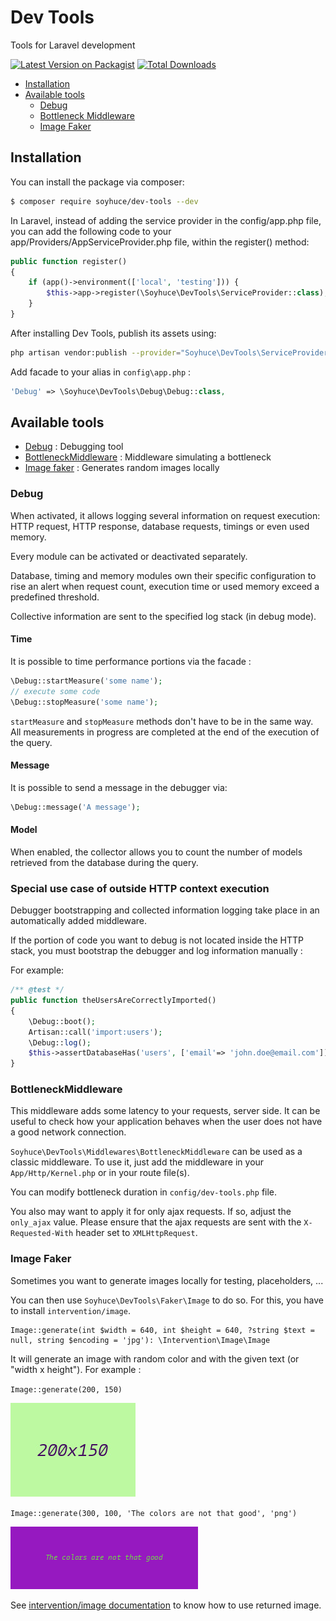 # Dev Tools

Tools for Laravel development

[![Latest Version on Packagist](https://img.shields.io/packagist/v/soyhuce/dev-tools.svg?style=flat-square)](https://packagist.org/packages/soyhuce/dev-tools)
[![Total Downloads](https://img.shields.io/packagist/dt/soyhuce/dev-tools.svg?style=flat-square)](https://packagist.org/packages/soyhuce/dev-tools)

- [Installation](#installation)
- [Available tools](#available-tools)
    - [Debug](#debug)
    - [Bottleneck Middleware](#bottleneckmiddleware)
    - [Image Faker](#image-faker)

## Installation

You can install the package via composer:

``` bash
$ composer require soyhuce/dev-tools --dev
```

In Laravel, instead of adding the service provider in the config/app.php file, you can add the following code to your app/Providers/AppServiceProvider.php file, within the register() method:
``` php
public function register()
{
    if (app()->environment(['local', 'testing'])) {
        $this->app->register(\Soyhuce\DevTools\ServiceProvider::class);
    }
}
```

After installing Dev Tools, publish its assets using:

```bash
php artisan vendor:publish --provider="Soyhuce\DevTools\ServiceProvider" --tag="config"
```

Add facade to your alias in `config\app.php` :
```php
'Debug' => \Soyhuce\DevTools\Debug\Debug::class,
```

## Available tools

 * [Debug](#debug) : Debugging tool
 * [BottleneckMiddleware](#bottleneckmiddleware) : Middleware simulating a bottleneck
 * [Image faker](#image-faker) : Generates random images locally

### Debug

When activated, it allows logging several information on request execution: HTTP request, HTTP response, database requests, timings or even used memory.

Every module can be activated or deactivated separately.

Database, timing and memory modules own their specific configuration to rise an alert when request count, execution time or used memory exceed a predefined threshold.

Collective information are sent to the specified log stack (in debug mode).
 
#### Time
 
 It is possible to time performance portions via the facade :
 ```php
 \Debug::startMeasure('some name');
 // execute some code
 \Debug::stopMeasure('some name');
 ```
 
 `startMeasure` and `stopMeasure` methods don't have to be in the same way. All measurements in progress are completed at the end of the execution of the query.
  
#### Message

It is possible to send a message in the debugger via:
```php
\Debug::message('A message');
```

#### Model

When enabled, the collector allows you to count the number of models retrieved from the database during the query.

### Special use case of outside HTTP context execution

Debugger bootstrapping and collected information logging take place in an automatically added middleware.

If the portion of code you want to debug is not located inside the HTTP stack, you must bootstrap the debugger and log information manually :

For example:
```php
/** @test */
public function theUsersAreCorrectlyImported()
{
    \Debug::boot();
    Artisan::call('import:users');
    \Debug::log();
    $this->assertDatabaseHas('users', ['email'=> 'john.doe@email.com']);
}
```

### BottleneckMiddleware

This middleware adds some latency to your requests, server side. It can be useful to check how your application behaves when the user does not have a good network connection.

`Soyhuce\DevTools\Middlewares\BottleneckMiddleware` can be used as a classic middleware.
To use it, just add the middleware in your `App/Http/Kernel.php` or in your route file(s).

You can modify bottleneck duration in `config/dev-tools.php` file.

You also may want to apply it for only ajax requests. If so, adjust the `only_ajax` value. Please ensure that the ajax requests are sent with the `X-Requested-With` header set to `XMLHttpRequest`.

### Image Faker

Sometimes you want to generate images locally for testing, placeholders, ...

You can then use `Soyhuce\DevTools\Faker\Image` to do so. For this, you have to install `intervention/image`.

```
Image::generate(int $width = 640, int $height = 640, ?string $text = null, string $encoding = 'jpg'): \Intervention\Image\Image
```

It will generate an image with random color and with the given text (or "width x height"). For example :

`Image::generate(200, 150)`

![](assets/doc/fake_image_200x150.jpg)

`Image::generate(300, 100, 'The colors are not that good', 'png')`

![](assets/doc/fake_image_text.png)

See [intervention/image documentation](http://image.intervention.io/) to know how to use returned image.
